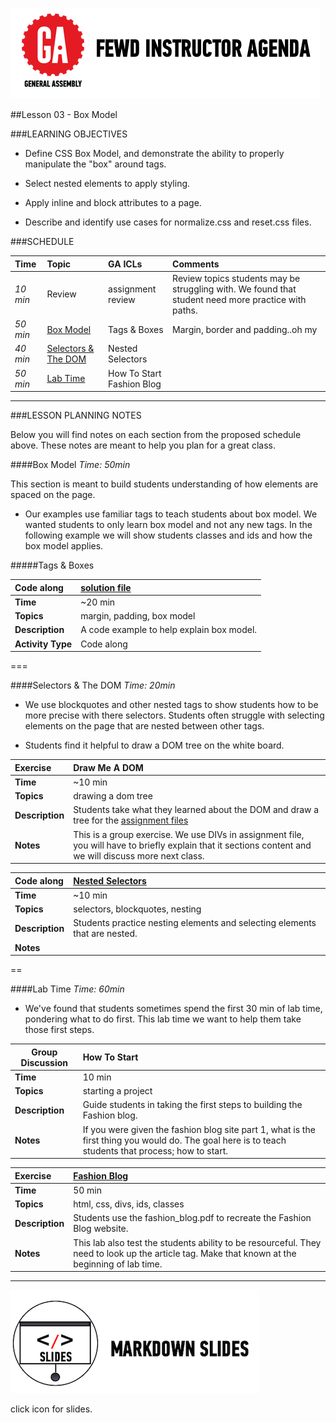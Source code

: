 ![GeneralAssemb.ly](../../img/icons/instr_agenda.png)


##Lesson 03 - Box Model


###LEARNING OBJECTIVES

*	Define CSS Box Model, and demonstrate the ability to properly manipulate the "box" around tags.

*	Select nested elements to apply styling. 

*	Apply inline and block attributes to a page.

*	Describe and identify use cases for normalize.css and reset.css files.


###SCHEDULE


| Time        | Topic| GA ICLs| Comments |
|:------------- |:-------------|:-------------------|:----------------|
| _10 min_ | Review | assignment review| Review topics students may be struggling with. We found that student need more practice with paths.|
| _50 min_ | [Box Model]()| Tags & Boxes | Margin, border and padding..oh my |
| _40 min_ | [Selectors & The DOM]() | Nested Selectors |  |
| _50 min_ | [Lab Time]()| How To Start <br/> Fashion Blog|

---


###LESSON PLANNING NOTES

Below you will find notes on each section from the proposed schedule above. These notes are  meant to help you plan for a great class.

####Box Model 
_Time: 50min_

This section is meant to build students understanding of how elements are spaced on the page.

*	Our examples use familiar tags to teach students about box model. We wanted students to only learn box model and not any new tags. In the following example we will show students classes and ids and how the box model applies. 


#####Tags & Boxes

|Code along | [solution file](solution/tags_boxesl) | 
|:------------- |:-------------|
| __Time__ | ~20 min | 
| __Topics__ | margin, padding, box model | 
| __Description__| A code example to help explain box model. |   
| __Activity Type__| Code along | 
 

===

####Selectors & The DOM
_Time: 20min_

*	We use blockquotes and other nested tags to show students how to be more precise with there selectors. Students often struggle with selecting elements on the page that are nested between other tags. 

*	Students find it helpful to draw a DOM tree on the white board.



| Exercise | Draw Me A DOM |
| :------------- |:-------------|
| __Time__ | ~10 min |
| __Topics__ | drawing a dom tree | 
| __Description__|Students take what they learned about the DOM and draw a tree for the [assignment files](../Assignment/index.html)|   
| __Notes__| This is a group exercise. We use DIVs in assignment file, you will have to briefly explain that it sections content and we will discuss more next class.| 
 

| Code along| [Nested Selectors](solutions/nested_selectors) |
| :------------- |:-------------|
| __Time__ | ~10 min |
| __Topics__ | selectors, blockquotes, nesting | 
| __Description__| Students practice nesting elements and selecting elements that are nested. |   
| __Notes__| | 
 
==


####Lab Time
_Time: 60min_

*	We've found that students sometimes spend the first 30 min of lab time, pondering what to do first. This lab time we want to help them take those first steps.


|Group Discussion | How To Start |
| ------------- |:-------------|
| __Time__ | 10 min | 
| __Topics__ | starting a project | 
| __Description__| Guide students in taking the first steps to building the Fashion blog. |   
|__Notes__| If you were given the fashion blog site part 1, what is the first thing  you would do. The goal here is to teach students that process; how to start.|



|Exercise|[Fashion Blog](solution/fashion_blog_part1)|
|:------------- |:-------------|
| __Time__ | 50 min | 
| __Topics__ | html, css, divs, ids, classes | 
| __Description__| Students use the fashion_blog.pdf to recreate the Fashion Blog website. |    
| __Notes__| This lab also test the students ability to be resourceful. They need to look up the article tag. Make that known at the beginning of lab time. | 

---


[![slides](../../img/icons/slides.png)](slides.md)

click icon for slides.
